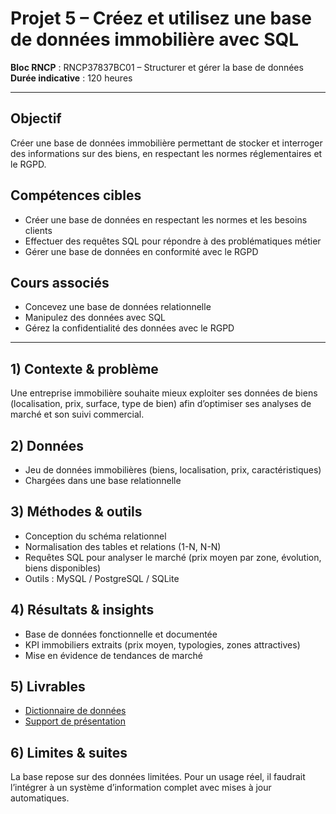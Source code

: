 # Projet 5 – Créez et utilisez une base de données immobilière avec SQL

**Bloc RNCP** : RNCP37837BC01 – Structurer et gérer la base de données  
**Durée indicative** : 120 heures  

---

## Objectif
Créer une base de données immobilière permettant de stocker et interroger des informations sur des biens, en respectant les normes réglementaires et le RGPD.

## Compétences cibles
- Créer une base de données en respectant les normes et les besoins clients  
- Effectuer des requêtes SQL pour répondre à des problématiques métier  
- Gérer une base de données en conformité avec le RGPD  

## Cours associés
- Concevez une base de données relationnelle  
- Manipulez des données avec SQL  
- Gérez la confidentialité des données avec le RGPD  

---

## 1) Contexte & problème
Une entreprise immobilière souhaite mieux exploiter ses données de biens (localisation, prix, surface, type de bien) afin d’optimiser ses analyses de marché et son suivi commercial.

## 2) Données
- Jeu de données immobilières (biens, localisation, prix, caractéristiques)  
- Chargées dans une base relationnelle  

## 3) Méthodes & outils
- Conception du schéma relationnel  
- Normalisation des tables et relations (1-N, N-N)  
- Requêtes SQL pour analyser le marché (prix moyen par zone, évolution, biens disponibles)  
- Outils : MySQL / PostgreSQL / SQLite  

## 4) Résultats & insights
- Base de données fonctionnelle et documentée  
- KPI immobiliers extraits (prix moyen, typologies, zones attractives)  
- Mise en évidence de tendances de marché  

## 5) Livrables
- [Dictionnaire de données](Gwynn_Gabriel_1_dictionnaire_de_donnees_122024.pdf)  
- [Support de présentation](Gwynn_Gabriel_2_support_presentation_122024.pdf) 

## 6) Limites & suites
La base repose sur des données limitées. Pour un usage réel, il faudrait l’intégrer à un système d’information complet avec mises à jour automatiques.

